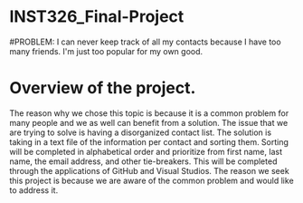 # INST326_Final-Project


#PROBLEM: I can never keep track of all my contacts because I have too many friends. I'm just too popular for my own good. 


# Overview of the project. 
The reason why we chose this topic is because it is a common problem for many people and we as well can benefit from a solution. The issue that we are trying to solve is having a disorganized contact list. The solution is taking in a text file of the information per contact and sorting them. Sorting will be completed in alphabetical order and prioritize from first name, last name, the email address, and other tie-breakers. This will be completed through the applications of GitHub and Visual Studios. The reason we seek this project is because we are aware of the common problem and would like to address it.
